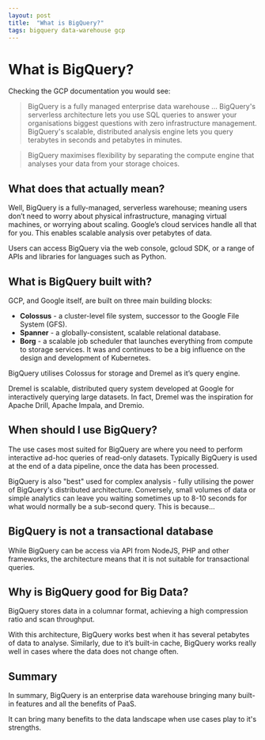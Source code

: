 ```yaml
---
layout: post
title:  "What is BigQuery?"
tags: bigquery data-warehouse gcp 
---
```


# What is BigQuery?
Checking the GCP documentation you would see:
>BigQuery is a fully managed enterprise data warehouse … BigQuery's serverless architecture lets you use SQL queries to answer your organisations biggest questions with zero infrastructure management. BigQuery's scalable, distributed analysis engine lets you query terabytes in seconds and petabytes in minutes. 
<!--more-->
>BigQuery maximises flexibility by separating the compute engine that analyses your data from your storage choices.

## What does that actually mean?
Well, BigQuery is a fully-managed, serverless warehouse; meaning users don’t need to worry about physical infrastructure, managing virtual machines, or worrying about scaling.  Google’s cloud services handle all that for you.  This enables scalable analysis over petabytes of data.

Users can access BigQuery via the web console, gcloud SDK, or a range of APIs and libraries for languages such as Python.

## What is BigQuery built with?
GCP, and Google itself, are built on three main building blocks:
- **Colossus** - a cluster-level file system, successor to the Google File System (GFS).  
- **Spanner** - a globally-consistent, scalable relational database.
- **Borg** - a scalable job scheduler that launches everything from compute to storage services. It was and continues to be a big influence on the design and development of Kubernetes.

BigQuery utilises Colossus for storage and Dremel as it’s query engine.  

Dremel is scalable, distributed query system developed at Google for interactively querying large datasets.  In fact, Dremel was the inspiration for Apache Drill, Apache Impala, and Dremio.

## When should I use BigQuery?
The use cases most suited for BigQuery are where you need to perform interactive ad-hoc queries of read-only datasets.  Typically BigQuery is used at the end of a data pipeline, once the data has been processed.

BigQuery is also "best" used for complex analysis - fully utilising the power of BigQuery's distributed architecture.  Conversely, small volumes of data or simple analytics can leave you waiting sometimes up to 8-10 seconds for what would normally be a sub-second query.  This is because…

## BigQuery is not a transactional database
While BigQuery can be access via API from NodeJS, PHP and other frameworks, the architecture means that it is not suitable for transactional queries.

## Why is BigQuery good for Big Data?
BigQuery stores data in a columnar format, achieving a high compression ratio and scan throughput. 

With this architecture, BigQuery works best when it has several petabytes of data to analyse. Similarly, due to it’s built-in cache, BigQuery works really well in cases where the data does not change often.

## Summary
In summary, BigQuery is an enterprise data warehouse bringing many built-in features and all the benefits of PaaS.

It can bring many benefits to the data landscape when use cases play to it's strengths.
